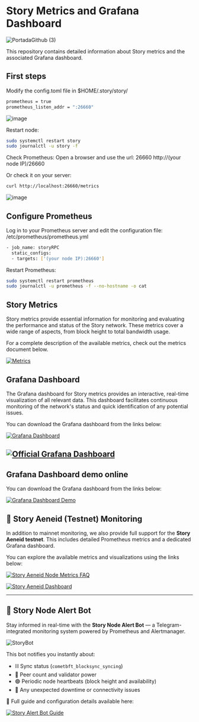 # Story Metrics and Grafana Dashboard
![PortadaGithub (3)](https://github.com/user-attachments/assets/57b006a4-1d59-4b90-8447-0ccbca335ae1)

This repository contains detailed information about Story metrics and the associated Grafana dashboard.  

## First steps  

Modify the config.toml file in $HOME/.story/story/

```bash
prometheus = true
prometheus_listen_addr = ":26660"
```
![image](https://github.com/user-attachments/assets/fafc4510-efd8-4799-a304-4ed6e6970ef4)


Restart node:  
```bash
sudo systemctl restart story
sudo journalctl -u story -f
```

Check Prometheus:
Open a browser and use the url: 26660
http://(your node IP)/26660

Or check it on your server:
```bash
curl http://localhost:26660/metrics
```
![image](https://github.com/user-attachments/assets/22b1c52e-c9b9-4d94-bfa8-b3cd3166d0f3)

## Configure Prometheus  

Log in to your Prometheus server and edit the configuration file:
/etc/prometheus/prometheus.yml

```bash
- job_name: storyRPC
  static_configs:
  - targets: ['(your node IP):26660']
```

Restart Prometheus:
```bash
sudo systemctl restart prometheus
sudo journalctl -u prometheus -f --no-hostname -o cat
```

## Story Metrics

Story metrics provide essential information for monitoring and evaluating the performance and status of the Story network. These metrics cover a wide range of aspects, from block height to total bandwidth usage.

For a complete description of the available metrics, check out the metrics document below.

[![Metrics](https://img.shields.io/badge/Metrics-View%20Metrics-blue?style=for-the-badge&logo=github&logoColor=white)](https://github.com/Cumulo-pro/Story_protocol/blob/main/monitoring/story_metrics.md)

## Grafana Dashboard

The Grafana dashboard for Story metrics provides an interactive, real-time visualization of all relevant data. This dashboard facilitates continuous monitoring of the network's status and quick identification of any potential issues.

You can download the Grafana dashboard from the links below:

[![Grafana Dashboard](https://img.shields.io/badge/Grafana%20Dashboard-Download-blue?style=for-the-badge&logo=github&logoColor=white)](https://github.com/Cumulo-pro/Story_protocol/blob/main/monitoring/Story%20Dashboard%20by%20Cumulo-1728540668028.json)


[![Official Grafana Dashboard](https://img.shields.io/badge/Grafana%20Dashboard-Official%20Download-blue?style=for-the-badge&logo=grafana&logoColor=white)](https://grafana.com/grafana/dashboards/22059-story-dashboard-by-cumulo/)
---

## Grafana Dashboard demo online  

You can download the Grafana dashboard from the links below:

[![Grafana Dashboard Demo](https://img.shields.io/badge/Grafana%20Dashboard-Official-blue?style=for-the-badge&logo=grafana&logoColor=white)](http://74.208.16.201:3000/public-dashboards/17c6d645404a400f8aa7c3c532fd4a61?orgId=1&refresh=5s)

## 🧪 Story Aeneid (Testnet) Monitoring

In addition to mainnet monitoring, we also provide full support for the **Story Aeneid testnet**. This includes detailed Prometheus metrics and a dedicated Grafana dashboard.

You can explore the available metrics and visualizations using the links below:

[![Story Aeneid Node Metrics FAQ](https://img.shields.io/badge/Story%20Aeneid%20Node%20Metrics-View-blue?style=for-the-badge&logo=github&logoColor=white)](https://github.com/Cumulo-pro/Story_protocol/blob/main/monitoring/story_aeneid_metrics.md)

[![Story Aeneid Dashboard](https://img.shields.io/badge/Grafana%20Dashboard%20Aeneid-Download-blue?style=for-the-badge&logo=grafana&logoColor=white)](https://github.com/Cumulo-pro/Story_protocol/blob/main/monitoring/Story%20Dashboard%20Aeneid%20by%20Cumulo-1749224644414.json)

---

## 🤖 Story Node Alert Bot

Stay informed in real-time with the **Story Node Alert Bot** — a Telegram-integrated monitoring system powered by Prometheus and Alertmanager.

![StoryBot](https://github.com/Cumulo-pro/Story_protocol/blob/main/monitoring/assets/storybot.png)

This bot notifies you instantly about:

- ⛓️ Sync status (`cometbft_blocksync_syncing`)
- 🧠 Peer count and validator power
- 🟢 Periodic node heartbeats (block height and availability)
- 🔴 Any unexpected downtime or connectivity issues

📄 Full guide and configuration details available here:

[![Story Alert Bot Guide](https://img.shields.io/badge/Story%20Node%20Alert%20Bot-View%20Guide-blue?style=for-the-badge&logo=telegram)](https://github.com/Cumulo-pro/Story_protocol/blob/main/monitoring/README_story_node_bot.md)

